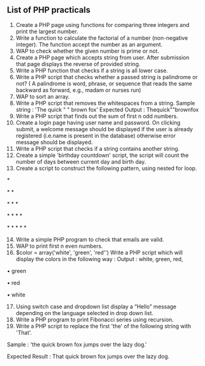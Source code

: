 ## List of PHP practicals

1. Create a PHP page using functions for comparing three integers and print the largest number.
2. Write a function to calculate the factorial of a number (non-negative integer). The function
accept the number as an argument.
3. WAP to check whether the given number is prime or not.
4. Create a PHP page which accepts string from user. After submission that page displays the
reverse of provided string.
5. Write a PHP function that checks if a string is all lower case.
6. Write a PHP script that checks whether a passed string is palindrome or not? ( A palindrome is
word, phrase, or sequence that reads the same backward as forward, e.g., madam or nurses run)
7. WAP to sort an array.
8. Write a PHP script that removes the whitespaces from a string.
Sample string : 'The quick " " brown fox'
Expected Output : Thequick""brownfox
9. Write a PHP script that finds out the sum of first n odd numbers.
10. Create a login page having user name and password. On clicking submit, a welcome message
should be displayed if the user is already registered (i.e.name is present in the database)
otherwise error message should be displayed.
11. Write a PHP script that checks if a string contains another string.
12. Create a simple 'birthday countdown' script, the script will count the number of days between
current day and birth day.
13. Create a script to construct the following pattern, using nested for loop.

  \*

  \* \*

  \* \* \*

  \* \* \* \*

  \* \* \* \* \*

14. Write a simple PHP program to check that emails are valid.
15. WAP to print first n even numbers.
16. $color = array('white', 'green', 'red'')
Write a PHP script which will display the colors in the following way :
Output :
white, green, red,

• green

• red

• white

17. Using switch case and dropdown list display a “Hello” message depending on the language
selected in drop down list.
18. Write a PHP program to print Fibonacci series using recursion.
19. Write a PHP script to replace the first 'the' of the following string with 'That'.

Sample : 'the quick brown fox jumps over the lazy dog.'

Expected Result : That quick brown fox jumps over the lazy dog.
